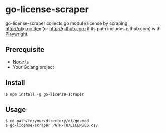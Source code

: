 # go-license-scraper

go-license-scraper collects go module license by scraping http://pkg.go.dev (or http://github.com if its path includes github.com) with [Playwright](https://playwright.dev/).

## Prerequisite

- [Node.js](https://nodejs.org/)
- Your Golang project

## Install

```
$ npm install -g go-license-scraper
```

## Usage

```
$ cd path/to/your/directory/of/go.mod
$ go-license-scraper PATH/TO/LICENSES.csv
```
